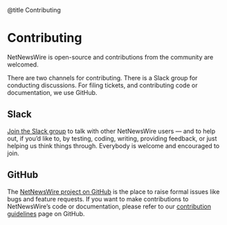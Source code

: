@title Contributing

# Contributing

NetNewsWire is open-source and contributions from the community are welcomed.

There are two channels for contributing. There is a Slack group for conducting discussions. For filing tickets, and contributing code or documentation, we use GitHub.

## Slack

[Join the Slack group](https://join.slack.com/t/netnewswire/shared_invite/enQtNjM4MDA1MjQzMDkzLTNlNjBhOWVhYzdhYjA4ZWFhMzQ1MTUxYjU0NTE5ZGY0YzYwZWJhNjYwNTNmNTg2NjIwYWY4YzhlYzk5NmU3ZTc) to talk with other NetNewsWire users — and to help out, if you’d like to, by testing, coding, writing, providing feedback, or just helping us think things through. Everybody is welcome and encouraged to join.

## GitHub

The [NetNewsWire project on GitHub](https://github.com/brentsimmons/NetNewsWire) is the place to raise formal issues like bugs and feature requests. If you want to make contributions to NetNewsWire’s code or documentation, please refer to our [contribution guidelines](https://github.com/brentsimmons/NetNewsWire/blob/master/CONTRIBUTING.md) page on GitHub.